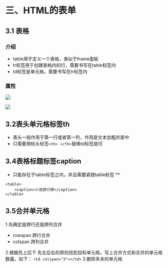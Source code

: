 # 三、HTML的表单
## 3.1 表格
### 介绍
* table用于定义一个表格，类似于frame面板
* tr标签用于创建表格内的行，需要书写在table标签内
* td标签是单元格，需要书写在tr标签内
### 属性
![](https://pic.downk.cc/item/5fe0dc5c3ffa7d37b3ccfe1d.png)

  ![](https://pic.downk.cc/item/5fe0dd0c3ffa7d37b3cd6750.png)

  ## 3.2表头单元格标签th
  * 表头一般作用于第一行或者第一列，作用是文本加粗并居中
  * 只需要用标头标签```<th> </th>```替换td标签就可

  ## 3.4表格标题标签caption
  * 只能存在于table标签之内，并且需要紧随table标签
  ** 
```
<table>
    <caption>小说排行榜</caption>
</table>
  ```
## 3.5合并单元格
1.先确定是跨行还是跨列合并
* rowspan 跨行合并
* colspan 跨列合并  

2.根据先上后下 先左后右的原则找到目标单元格，写上合并方式和合并的单元格数量。如下： 
```<td colspan="3"></td>```
3.删除多余的单元格
